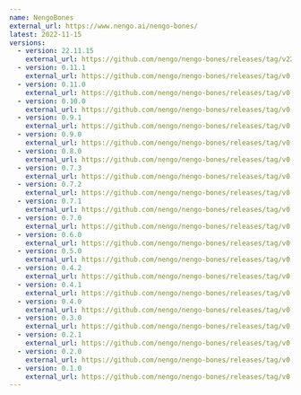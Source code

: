 ```yaml
---
name: NengoBones
external_url: https://www.nengo.ai/nengo-bones/
latest: 2022-11-15
versions:
  - version: 22.11.15
    external_url: https://github.com/nengo/nengo-bones/releases/tag/v22.11.15
  - version: 0.11.1
    external_url: https://github.com/nengo/nengo-bones/releases/tag/v0.11.1
  - version: 0.11.0
    external_url: https://github.com/nengo/nengo-bones/releases/tag/v0.11.0
  - version: 0.10.0
    external_url: https://github.com/nengo/nengo-bones/releases/tag/v0.10.0
  - version: 0.9.1
    external_url: https://github.com/nengo/nengo-bones/releases/tag/v0.9.1
  - version: 0.9.0
    external_url: https://github.com/nengo/nengo-bones/releases/tag/v0.9.0
  - version: 0.8.0
    external_url: https://github.com/nengo/nengo-bones/releases/tag/v0.8.0
  - version: 0.7.3
    external_url: https://github.com/nengo/nengo-bones/releases/tag/v0.7.3
  - version: 0.7.2
    external_url: https://github.com/nengo/nengo-bones/releases/tag/v0.7.2
  - version: 0.7.1
    external_url: https://github.com/nengo/nengo-bones/releases/tag/v0.7.1
  - version: 0.7.0
    external_url: https://github.com/nengo/nengo-bones/releases/tag/v0.7.0
  - version: 0.6.0
    external_url: https://github.com/nengo/nengo-bones/releases/tag/v0.6.0
  - version: 0.5.0
    external_url: https://github.com/nengo/nengo-bones/releases/tag/v0.5.0
  - version: 0.4.2
    external_url: https://github.com/nengo/nengo-bones/releases/tag/v0.4.2
  - version: 0.4.1
    external_url: https://github.com/nengo/nengo-bones/releases/tag/v0.4.1
  - version: 0.4.0
    external_url: https://github.com/nengo/nengo-bones/releases/tag/v0.4.0
  - version: 0.3.0
    external_url: https://github.com/nengo/nengo-bones/releases/tag/v0.3.0
  - version: 0.2.1
    external_url: https://github.com/nengo/nengo-bones/releases/tag/v0.2.1
  - version: 0.2.0
    external_url: https://github.com/nengo/nengo-bones/releases/tag/v0.2.0
  - version: 0.1.0
    external_url: https://github.com/nengo/nengo-bones/releases/tag/v0.1.0
---
```

